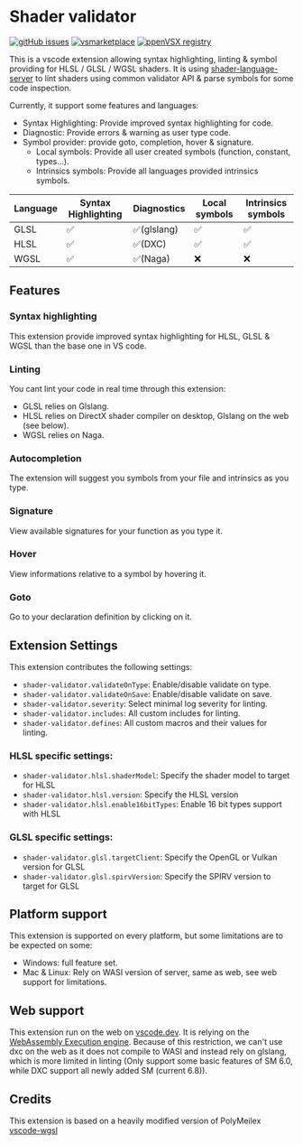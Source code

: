 # Shader validator

[![gitHub issues](https://img.shields.io/github/issues/antaalt/shader-validator.svg)](https://github.com/antaalt/shader-validator/issues)
[![vsmarketplace](https://img.shields.io/visual-studio-marketplace/v/antaalt.shader-validator?color=blue&label=vscode%20marketplace)](https://marketplace.visualstudio.com/items?itemName=antaalt.shader-validator)
[![ppenVSX registry](https://img.shields.io/open-vsx/v/antaalt/shader-validator?color=purple)](https://open-vsx.org/extension/antaalt/shader-validator)

This is a vscode extension allowing syntax highlighting, linting & symbol providing for HLSL / GLSL / WGSL shaders. It is using [shader-language-server](https://github.com/antaalt/shader-language-server) to lint shaders using common validator API & parse symbols for some code inspection.

Currently, it support some features and languages:

- Syntax Highlighting: Provide improved syntax highlighting for code.
- Diagnostic: Provide errors & warning as user type code.
- Symbol provider: provide goto, completion, hover & signature.
    - Local symbols: Provide all user created symbols (function, constant, types...).
    - Intrinsics symbols: Provide all languages provided intrinsics symbols.

|Language|Syntax Highlighting|Diagnostics |Local symbols|Intrinsics symbols|
|--------|-------------------|------------|-------------|------------------|
|GLSL    |✅                 |✅(glslang)|✅           |✅               |
|HLSL    |✅                 |✅(DXC)    |✅           |✅               |
|WGSL    |✅                 |✅(Naga)   |❌           |❌               |

## Features

### Syntax highlighting

This extension provide improved syntax highlighting for HLSL, GLSL & WGSL than the base one in VS code.

### Linting

You cant lint your code in real time through this extension:
- GLSL relies on Glslang.
- HLSL relies on DirectX shader compiler on desktop, Glslang on the web (see below).
- WGSL relies on Naga.

### Autocompletion

The extension will suggest you symbols from your file and intrinsics as you type.

### Signature

View available signatures for your function as you type it.

### Hover

View informations relative to a symbol by hovering it.

### Goto

Go to your declaration definition by clicking on it.

## Extension Settings

This extension contributes the following settings:

* `shader-validator.validateOnType`: Enable/disable validate on type.
* `shader-validator.validateOnSave`: Enable/disable validate on save.
* `shader-validator.severity`: Select minimal log severity for linting.
* `shader-validator.includes`: All custom includes for linting.
* `shader-validator.defines`: All custom macros and their values for linting.

### HLSL specific settings: 

* `shader-validator.hlsl.shaderModel`: Specify the shader model to target for HLSL
* `shader-validator.hlsl.version`: Specify the HLSL version
* `shader-validator.hlsl.enable16bitTypes`: Enable 16 bit types support with HLSL

### GLSL specific settings:

* `shader-validator.glsl.targetClient`: Specify the OpenGL or Vulkan version for GLSL
* `shader-validator.glsl.spirvVersion`: Specify the SPIRV version to target for GLSL

## Platform support

This extension is supported on every platform, but some limitations are to be expected on some:
- Windows: full feature set.
- Mac & Linux: Rely on WASI version of server, same as web, see web support for limitations.

## Web support

This extension run on the web on [vscode.dev](https://vscode.dev/). It is relying on the [WebAssembly Execution engine](https://marketplace.visualstudio.com/items?itemName=ms-vscode.wasm-wasi-core). Because of this restriction, we can't use dxc on the web as it does not compile to WASI and instead rely on glslang, which is more limited in linting (Only support some basic features of SM 6.0, while DXC support all newly added SM (current 6.8)).

## Credits

This extension is based on a heavily modified version of PolyMeilex [vscode-wgsl](https://github.com/PolyMeilex/vscode-wgsl)